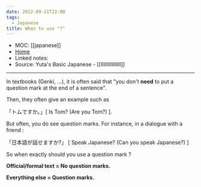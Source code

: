 ```yaml
---
date: 2022-09-21T22:00
tags:
  - Japanese
title: When to use "?"
---
```

- MOC: [[japanese]]
- [Home](https://misudashi.ga/)
- Linked notes: 
- Source: Yuta's Basic Japanese - [[IIIIIIllIllIlIl]]
----------
In textbooks (Genki, ...), it is often said that "you don't **need** to put a question mark at the end of a sentence".

Then, they often give an example such as 

「トムですか。」[ Is Tom? (Are you Tom?) ].

But often, you do see question marks. For instance, in a dialogue with a friend : 

「日本語が話せますか?」 [ Speak Japanese? (Can you speak Japanese?) ]

So when exactly should you use a question mark ?

**Official/formal text = No question marks.**

**Everything else = Question marks.**


